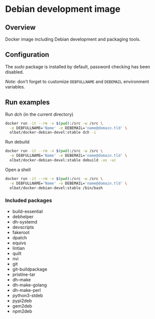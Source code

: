 # Debian development image

## Overview
Docker image including Debian development and packaging tools.

## Configuration
The _sudo_ package is installed by default, password checking has been disabled.

_Note:_ don't forget to customize `DEBFULLNAME` and `DEBEMAIL` environment variables.

## Run examples
Run dch (in the current directory)
```bash
docker run -it --rm -v $(pwd):/src -w /src \
  -e DEBFULLNAME='Name' -e DEBEMAIL='name@domain.tld' \
  olbat/docker-debian-devel:stable dch -i
```

Run debuild
```bash
docker run -it --rm -v $(pwd):/src -w /src \
  -e DEBFULLNAME='Name' -e DEBEMAIL='name@domain.tld' \
  olbat/docker-debian-devel:stable debuild -us -uc
```

Open a shell
```bash
docker run -it --rm -v $(pwd):/src -w /src \
  -e DEBFULLNAME='Name' -e DEBEMAIL='name@domain.tld' \
  olbat/docker-debian-devel:stable /bin/bash
```

### Included packages
* build-essential
* debhelper
* dh-systemd
* devscripts
* fakeroot
* dpatch
* equivs
* lintian
* quilt
* nvi
* git
* git-buildpackage
* pristine-tar
* dh-make
* dh-make-golang
* dh-make-perl
* python3-stdeb
* pypi2deb
* gem2deb
* npm2deb
